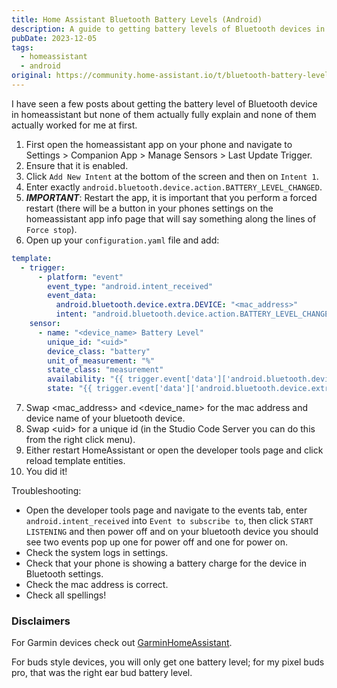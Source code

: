 ```yaml
---
title: Home Assistant Bluetooth Battery Levels (Android)
description: A guide to getting battery levels of Bluetooth devices in Home Assistant on Android.
pubDate: 2023-12-05
tags:
  - homeassistant
  - android
original: https://community.home-assistant.io/t/bluetooth-battery-levels-android/661525
---
```


I have seen a few posts about getting the battery level of Bluetooth device in homeassistant but none of them actually fully explain and none of them actually worked for me at first.

1. First open the homeassistant app on your phone and navigate to Settings > Companion App > Manage Sensors > Last Update Trigger.
2. Ensure that it is enabled.
3. Click `Add New Intent` at the bottom of the screen and then on `Intent 1`.
4. Enter exactly `android.bluetooth.device.action.BATTERY_LEVEL_CHANGED`.
5. ***IMPORTANT***: Restart the app, it is important that you perform a forced restart (there will be a button in your phones settings on the homeassistant app info page that will say something along the lines of `Force stop`).
6. Open up your `configuration.yaml` file and add:

```yaml
template:
  - trigger:
      - platform: "event"
        event_type: "android.intent_received"
        event_data:
          android.bluetooth.device.extra.DEVICE: "<mac_address>"
          intent: "android.bluetooth.device.action.BATTERY_LEVEL_CHANGED"
    sensor:
      - name: "<device_name> Battery Level"
        unique_id: "<uid>"
        device_class: "battery"
        unit_of_measurement: "%"
        state_class: "measurement"
        availability: "{{ trigger.event['data']['android.bluetooth.device.extra.BATTERY_LEVEL'] != '-1' }}"
        state: "{{ trigger.event['data']['android.bluetooth.device.extra.BATTERY_LEVEL'] }}"
```

7. Swap &lt;mac_address&gt; and &lt;device_name&gt; for the mac address and device name of your bluetooth device.
8. Swap &lt;uid&gt; for a unique id (in the Studio Code Server you can do this from the right click menu).
9. Either restart HomeAssistant or open the developer tools page and click reload template entities.
10. You did it!

Troubleshooting:

- Open the developer tools page and navigate to the events tab, enter `android.intent_received` into `Event to subscribe to`, then click `START LISTENING` and then power off and on your bluetooth device you should see two events pop up one for power off and one for power on.
- Check the system logs in settings.
- Check that your phone is showing a battery charge for the device in Bluetooth settings.
- Check the mac address is correct.
- Check all spellings!

### Disclaimers

For Garmin devices check out [GarminHomeAssistant](/projects/garminhomeassistant).

For buds style devices, you will only get one battery level; for my pixel buds pro, that was the right ear bud battery level.
